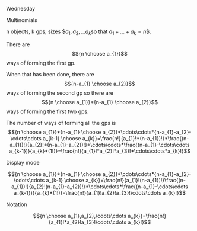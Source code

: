 Wednesday

Multinomials

n objects, k gps, sizes $$a_{1},a_{2},\ldots a_{k}$so that $a_{1}+\ldots+a_{k}=n$$.

There are $${n \choose a_{1}}$$ways of forming the first gp.

When that has been done, there are $${n-a_{1} \choose a_{2}}$$ ways of forming the second gp so there are $${n \choose a_{1}}*{n-a_{1} \choose a_{2}}$$ways of forming the first two gps.

The number of ways of forming all the gps is $${n \choose a_{1}}*{n-a_{1} \choose a_{2}}*\cdots\cdots*{n-a_{1}-a_{2}-\cdots\cdots a_{k-1} \choose a_{k}}=\frac{n!}{a_{1}!*(n-a_{1})!}*\frac{(n-a_{1})!}{a_{2}!*(n-a_{1}-a_{2})!}*\cdots\cdots*\frac{(n-a_{1}-\cdots\cdots a_{k-1})}{a_{k}*(1!)}=\frac{n!}{a_{1}!*a_{2}!*a_{3}!*\cdots\cdots*a_{k}!}$$

Display mode

$${n \choose a_{1}}*{n-a_{1} \choose a_{2}}*\cdots\cdots*{n-a_{1}-a_{2}-\cdots\cdots a_{k-1} \choose a_{k}}=\frac{n!}{a_{1}!(n-a_{1})!}\frac{(n-a_{1})!}{a_{2}!(n-a_{1}-a_{2})!}*\cdots\cdots*\frac{(n-a_{1}-\cdots\cdots a_{k-1})}{a_{k}*(1!)}=\frac{n!}{a_{1}!a_{2}!a_{3}!\cdots\cdots a_{k}!}$$

Notation

$${n \choose a_{1},a_{2},\cdots\cdots a_{k}}=\frac{n!}{a_{1}!*a_{2}!a_{3}!\cdots\cdots a_{k}!}$$
